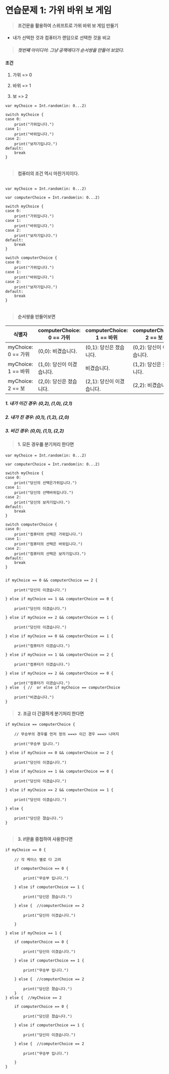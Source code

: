# 연습문제 1: 가위 바위 보 게임

> #### 조건문을 활용하여 스위프트로 가위 바위 보 게임 만들기

- 내가 선택한 것과 컴퓨터가 랜덤으로 선택한 것을 비교

> #### _첫번쨰 아이디어: 그냥 공책에다가 순서쌍을 만들어 보았다._

#### 조건

1.  가위 => 0

2.  바위 => 1

3.  보 => 2

```
var myChoice = Int.random(in: 0...2)

switch myChoice {
case 0:
    print("가위입니다.")
case 1:
    print("바위입니다.")
case 2:
    print("보자기입니다.")
default:
    break
}


```

> #### 컴퓨터의 조건 역시 마찬가지이다.

```

var myChoice = Int.random(in: 0...2)

var computerChoice = Int.random(in: 0...2)

switch myChoice {
case 0:
    print("가위입니다.")
case 1:
    print("바위입니다.")
case 2:
    print("보자기입니다.")
default:
    break
}

switch computerChoice {
case 0:
    print("가위입니다.")
case 1:
    print("바위입니다.")
case 2:
    print("보자기입니다.")
default:
    break
}


```

> #### 순서쌍을 만들어보면

| 식별자              | computerChoice: 0 == 가위 | computerChoice: 1 == 바위 | computerChoice: 2 == 보   |
| ------------------- | ------------------------- | ------------------------- | ------------------------- |
| myChoice: 0 == 가위 | (0,0): 비겼습니다.        | (0,1): 당신은 졌습니다.   | (0,2): 당신이 이겼습니다. |
| myChoice: 1 == 바위 | (1,0): 당신이 이겼습니다. | 비겼습니다.               | (1,2): 당신은 졌습니다.   |
| myChoice: 2 == 보   | (2,0): 당신은 졌습니다.   | (2,1): 당신이 이겼습니다. | (2,2): 비겼습니다.        |

##### 1. 내가 이긴 경우: (0,2), (1,0), (2,1)

##### 2. 내가 진 경우: (0,1), (1,2), (2,0)

##### 3. 비긴 경우: (0,0), (1,1), (2,2)

> #### 1. 모든 경우를 분기처리 한다면

```
var myChoice = Int.random(in: 0...2)

var computerChoice = Int.random(in: 0...2)

switch myChoice {
case 0:
    print("당신의 선택은가위입니다.")
case 1:
    print("당신의 선택바위입니다.")
case 2:
    print("당신의 보자기입니다.")
default:
    break
}

switch computerChoice {
case 0:
    print("컴퓨터의 선택은 가위입니다.")
case 1:
    print("컴퓨터의 선택은 바위입니다.")
case 2:
    print("컴퓨터의 선택은 보자기입니다.")
default:
    break
}


if myChoice == 0 && computerChoice == 2 {

    print("당신이 이겼습니다.")

} else if myChoice == 1 && computerChoice == 0 {

    print("당신이 이겼습니다.")

} else if myChoice == 2 && computerChoice == 1 {

    print("당신이 이겼습니다.")

} else if myChoice == 0 && computerChoice == 1 {

    print("컴퓨터가 이겼습니다.")

} else if myChoice == 1 && computerChoice == 2 {

    print("컴퓨터가 이겼습니다.")

} else if myChoice == 2 && computerChoice == 0 {

    print("컴퓨터가 이겼습니다.")
} else  { //  or else if myChoice == computerChoice

    print("비겼습니다.")
}

```

> #### 2. 조금 더 간결하게 분기처리 한다면

```
if myChoice == computerChoice {

    // 무승부의 경우를 먼저 정의 ===> 이긴 경우 ===> 나머지

    print("무승부 입니다.")

} else if myChoice == 0 && computerChoice == 2 {

    print("당신이 이겼습니다.")

} else if myChoice == 1 && computerChoice == 0 {

    print("당신이 이겼습니다.")

} else if myChoice == 2 && computerChoice == 1 {

    print("당신이 이겼습니다.")

} else {

    print("당신은 졌습니다.")
}


```

> #### 3. if문을 중첩하여 사용한다면

```
if myChoice == 0 {

    // 각 케이스 별로 다 고려

    if computerChoice == 0 {

        print("무승부 입니다.")

    } else if computerChoice == 1 {

        print("당신은 졌습니다.")

    } else {  //computerChoice == 2

        print("당신이 이겼습니다.")

    }

} else if myChoice == 1 {

    if computerChoice == 0 {

        print("당신이 이겼습니다.")

    } else if computerChoice == 1 {

        print("무승부 입니다.")

    } else {  //computerChoice == 2

        print("당신은 졌습니다.")
    }
} else {  //myChoice == 2

    if computerChoice == 0 {

        print("당신은 졌습니다.")

    } else if computerChoice == 1 {

        print("당신이 이겼습니다.")

    } else {  //computerChoice == 2

        print("무승부 입니다.")

    }
}

```
